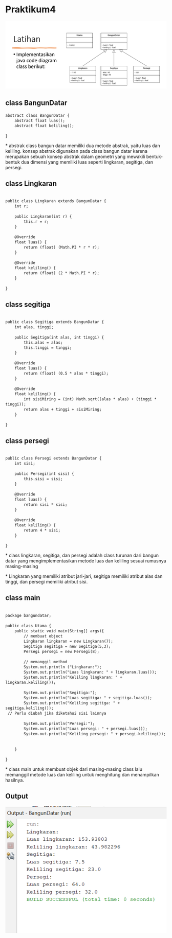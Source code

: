 # Praktikum4

![tugas](tugasper4.png)
## class BangunDatar

```
abstract class BangunDatar {
    abstract float luas();
    abstract float keliling();

}

```

<p>* abstrak class bangun datar memiliki dua metode abstrak, yaitu luas dan keliling. konsep abstrak digunakan pada class bangun datar 
karena merupakan sebuah konsep abstrak dalam geometri yang mewakili bentuk-bentuk dua dimensi yang memiliki luas seperti lingkaran, segitiga, dan persegi.</p>

## class Lingkaran

```

public class Lingkaran extends BangunDatar {
    int r;

    public Lingkaran(int r) {
        this.r = r;
    }

    @Override
    float luas() {
        return (float) (Math.PI * r * r);
    }

    @Override
    float keliling() {
        return (float) (2 * Math.PI * r);
    }

}
```
## class segitiga

```

public class Segitiga extends BangunDatar {
    int alas, tinggi;

    public Segitiga(int alas, int tinggi) {
        this.alas = alas;
        this.tinggi = tinggi;
    }

    @Override
    float luas() {
        return (float) (0.5 * alas * tinggi);
    }

    @Override
    float keliling() {
        int sisiMiring = (int) Math.sqrt((alas * alas) + (tinggi * tinggi));
        return alas + tinggi + sisiMiring;
    }
  
}
```
## class persegi

```

public class Persegi extends BangunDatar {
    int sisi;

    public Persegi(int sisi) {
        this.sisi = sisi;
    }

    @Override
    float luas() {
        return sisi * sisi;
    }

    @Override
    float keliling() {
        return 4 * sisi;
    }
    
}
```
<p>* class lingkaran, segitiga, dan persegi adalah class turunan dari bangun datar yang mengimplementasikan metode luas dan keliling sesuai rumusnya masing-masing</p>
<p>* Lingkaran yang memiliki atribut jari-jari, segitiga memiliki atribut alas dan tinggi, dan persegi memiliki atribut sisi. </p>

## class main

```

package bangundatar;

public class Utama {
    public static void main(String[] args){
        // membuat object
        Lingkaran lingkaran = new Lingkaran(7);
        Segitiga segitiga = new Segitiga(5,3);
        Persegi persegi = new Persegi(8);
        
        // memanggil method
        System.out.println ("Lingkaran:");
        System.out.println("Luas lingkaran: " + lingkaran.luas());
        System.out.println("Keliling lingkaran: " + lingkaran.keliling());
        
        System.out.println("Segitiga:");
        System.out.println("Luas segitiga: " + segitiga.luas());
        System.out.println("Keliling segitiga: " + segitiga.keliling());
 // Perlu diubah jika diketahui sisi lainnya
 
        System.out.println("Persegi:");
        System.out.println("Luas persegi: " + persegi.luas());
        System.out.println("Keliling persegi: " + persegi.keliling());
 
 
    }
    
}
```
<p>* class main untuk membuat objek dari masing-masing class lalu memanggil metode luas dan keliling untuk menghitung dan menampilkan hasilnya.</p>

## Output


![output](https://github.com/Ditaa30/Praktikum4/blob/main/output%20(1).png?raw=true)
